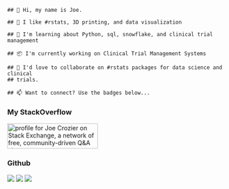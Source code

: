     ## 👋 Hi, my name is Joe.

    ## 👀 I like #rstats, 3D printing, and data visualization

    ## 🌱 I'm learning about Python, sql, snowflake, and clinical trial management

    ## 📦 I'm currently working on Clinical Trial Management Systems

    ## 💞 I'd love to collaborate on #rstats packages for data science and clinical
    ## trials.

    ## 📫 Want to connect? Use the badges below...

### My StackOverflow

<a href="https://stackexchange.com/users/5414136"><img src="https://stackexchange.com/users/flair/5414136.png" width="208" height="58" alt="profile for Joe Crozier on Stack Exchange, a network of free, community-driven Q&amp;A sites" title="profile for Joe Crozier on Stack Exchange, a network of free, community-driven Q&amp;A sites"></a>

### Github

![](http://github-profile-summary-cards.vercel.app/api/cards/profile-details?username=JoeCrozier&theme=github_dark)
![](http://github-profile-summary-cards.vercel.app/api/cards/stats?username=JoeCrozier&theme=github_dark)
![](http://github-profile-summary-cards.vercel.app/api/cards/repos-per-language?username=JoeCrozier&theme=github_dark)
